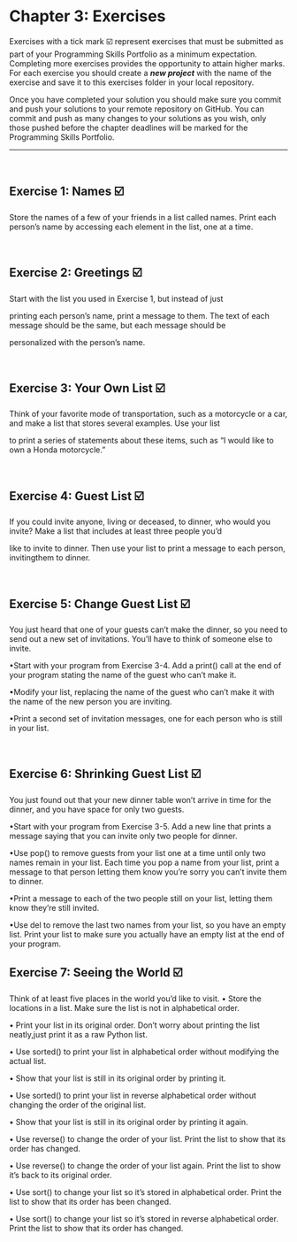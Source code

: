 # Chapter 3: Exercises 

Exercises with a tick mark :ballot_box_with_check: represent exercises that must be submitted as part of your Programming Skills Portfolio as a minimum expectation. Completing more exercises provides the opportunity to attain higher marks. For each exercise you should create a _**new project**_ with the name of the exercise and save it to this exercises folder in your local repository.

Once you have completed your solution you should make sure you commit and push your solutions to your remote repository on GitHub. You can commit and push as many changes to your solutions as you wish, only those pushed before the chapter deadlines will be marked for the Programming Skills Portfolio.  

---
&nbsp;

## Exercise 1: Names :ballot_box_with_check:

Store the names of a few of your friends in a list called names. Print each person’s name by accessing each element in the list, one at a time.




&nbsp;
&nbsp;

## Exercise 2: Greetings :ballot_box_with_check:

Start with the list you used in Exercise 1, but instead of just

printing each person’s name, print a message to them. The text of each message should be the same, but each message should be 

personalized with the person’s name.




&nbsp;
&nbsp;

## Exercise 3: Your Own List :ballot_box_with_check:

Think of your favorite mode of transportation, such as a motorcycle or a car, and make a list that stores several examples. Use your list

to print a series of statements about these items, such as “I would like to own a Honda motorcycle.”

&nbsp;
&nbsp;

## Exercise 4: Guest List :ballot_box_with_check:

If you could invite anyone, living or deceased, to dinner, who would you invite? Make a list that includes at least three people you’d

like to invite to dinner. Then use your list to print a message to each person, invitingthem to dinner.

&nbsp;
&nbsp;

## Exercise 5: Change Guest List :ballot_box_with_check:

You just heard that one of your guests can’t make the
dinner, so you need to send out a new set of invitations. You’ll have to think of
someone else to invite.

•Start with your program from Exercise 3-4. Add a print() call at the end of your program stating the name of the guest who can’t make it.

•Modify your list, replacing the name of the guest who can’t make it with the name of the new person you are inviting.

•Print a second set of invitation messages, one for each person who is still in your list.

&nbsp;
&nbsp;

## Exercise 6: Shrinking Guest List :ballot_box_with_check:

You just found out that your new dinner table won’t arrive in time for the dinner, and you have space for only two guests.

•Start with your program from Exercise 3-5. Add a new line that prints a message saying that you can invite only two people for dinner.

•Use pop() to remove guests from your list one at a time until only two names remain in your list. Each time you pop a name from your list, print a message to that person letting them know you’re sorry you can’t invite them to dinner.

•Print a message to each of the two people still on your list, letting them know they’re still invited.

•Use del to remove the last two names from your list, so you have an empty list. Print your list to make sure you actually have an empty list at the end of your program.
&nbsp;
&nbsp;

## Exercise 7: Seeing the World :ballot_box_with_check:
Think of at least five places in the world you’d like to visit.
•	 Store the locations in a list. Make sure the list is not in alphabetical order.

•	 Print your list in its original order. Don’t worry about printing the list neatly,just print it as a raw Python list.

•	 Use sorted() to print your list in alphabetical order without modifying the actual list.

•	 Show that your list is still in its original order by printing it.

•	 Use sorted() to print your list in reverse alphabetical order without changing the order of the original list.

•	 Show that your list is still in its original order by printing it again.

•	 Use reverse() to change the order of your list. Print the list to show that its order has changed.

•	 Use reverse() to change the order of your list again. Print the list to show it’s back to its original order.

•	 Use sort() to change your list so it’s stored in alphabetical order. Print the list to show that its order has been changed.

•	 Use sort() to change your list so it’s stored in reverse alphabetical order. Print the list to show that its order has changed.

&nbsp;
&nbsp;


